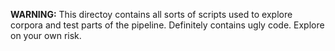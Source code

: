 **WARNING:** This directoy contains all sorts of scripts used to explore corpora 
and test parts of the pipeline. Definitely contains ugly code.
Explore on your own risk.